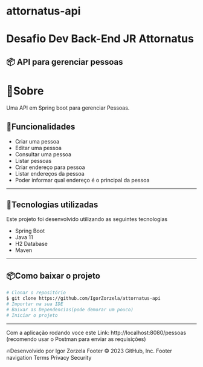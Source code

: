 # attornatus-api

<h1>
    Desafio Dev Back-End JR Attornatus
</h1>
<h2>
  📦 API para gerenciar pessoas
</h2>

# 📝Sobre

 Uma API em Spring boot para gerenciar Pessoas. 

## 📝Funcionalidades
- Criar uma pessoa
- Editar uma pessoa
- Consultar uma pessoa
- Listar pessoas
- Criar endereço para pessoa
- Listar endereços da pessoa
- Poder informar qual endereço é o principal da pessoa

---

## 🚀Tecnologias utilizadas

Este projeto foi desenvolvido utilizando as seguintes tecnologias

- Spring Boot
- Java 11
- H2 Database
- Maven

---

## 📦Como baixar o projeto

```bash
# Clonar o repositório
$ git clone https://github.com/IgorZorzela/attornatus-api
# Importar na sua IDE 
# Baixar as Dependencias(pode demorar um pouco)
# Iniciar o projeto
```

---

Com a aplicação rodando voce este Link: http://localhost:8080/pessoas (recomendo usar o Postman para enviar as requisições)

🔥Desenvolvido por Igor Zorzela
Footer
© 2023 GitHub, Inc.
Footer navigation
Terms
Privacy
Security

